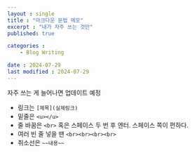 ```yaml
---
layout : single
title : "마크다운 문법 메모"
excerpt : "내가 자주 쓰는 것만"
published: true

categories : 
    - Blog Writing

date : 2024-07-29
last modified : 2024-07-29
---
```

자주 쓰는 게 늘어나면 업데이트 예정

+ 링크는 `[제목](실제링크)`  
+ 밑줄은 `<u></u>`  
+ 줄 바꿈은 `<br>` 혹은 스페이스 두 번 후 엔터. 스페이스 쪽이 편하다.  
+ 여러 빈 줄 넣을 땐 `<br><br><br><br>`  
+ 취소선은 `~~내용~~`